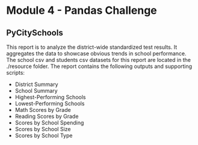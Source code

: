 # Module 4 - Pandas Challenge
## PyCitySchools
This report is to analyze the district-wide standardized test results. It aggregates the data to showcase obvious trends in school performance. The school csv and students csv datasets  for this report are located in the ./resource  folder.
The report contains the following outputs and supporting scripts: 
- District Summary
- School Summary
- Highest-Performing Schools
- Lowest-Performing Schools
- Math Scores by Grade
- Reading Scores by Grade
- Scores by School Spending
- Scores by School Size
- Scores by School Type

